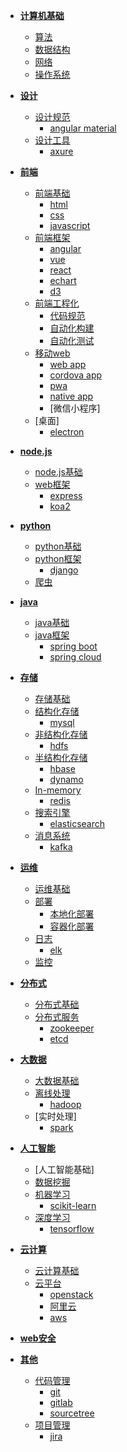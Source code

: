 - [**计算机基础**](#1)
	- [算法](#1.1)
	- [数据结构](#1.2)
 	- [网络](#1.2)
 	- [操作系统](#1.3)
		
- [**设计**](#2) 
	- [设计规范](#2.1)
		- [angular material](#2.1.1)
	- [设计工具](#2.2)
		- [axure](#2.2.1)
		
- [**前端**](#3)
	- [前端基础](#3.1)
		- [html](#3.1.1)
		- [css](#3.1.2)
 		- [javascript](#3.1.3)
	- [前端框架](#3.2)
 		- [angular](#3.2.1)
  		- [vue](#3.2.2)
  		- [react](#3.2.3)
		- [echart]()
		- [d3]()
 	- [前端工程化](#3.3)
  		- [代码规范](#3.3.1)
  		- [自动化构建](#3.3.2)
  		- [自动化测试](#3.3.3)
 	- [移动web](#3.4)
  		- [web app](#3.4.1)
  		- [cordova app](#3.4.2)
  		- [pwa](#3.4.3)
  		- [native app](#3.4.4) 
		- [微信小程序]
	- [桌面]
		- [electron]()

- [**node.js**](#4)
	- [node.js基础](#4.1)	
	- [web框架](#4.2)
		- [express](#4.2.1)   
		- [koa2](#4.2.2)

- [**python**](#5)
 	- [python基础](#5.1)
	- [python框架](#5.2)
		- [django](#5.2.1)
	- [爬虫]()
	
- [**java**](#13)	
	- [java基础](#13.1)
	- [java框架](#13.2)
		- [spring boot](#13.2.1)
		- [spring cloud](#13.2.2)
		
- [**存储**](#6)
	- [存储基础]()
	- [结构化存储]()
		- [mysql](#6.1)
	- [非结构化存储]()
		- [hdfs]()
	- [半结构化存储]()
		- [hbase](#6.2)
		- [dynamo]()
	- [In-memory]()
		- [redis]()
	- [搜索引擎]()
		- [elasticsearch](#6.3)
	- [消息系统]()
		- [kafka](#6.4)
 
- [**运维**](#7) 
	- [运维基础]()
	- [部署]()
		- [本地化部署]()
		- [容器化部署]()
	- [日志]()
		- [elk]()
	- [监控]()

- [**分布式**](#8)
	- [分布式基础]()
	- [分布式服务]()	
		- [zookeeper](#8.1)
		- [etcd](#8.2)

- [**大数据**](#9)
	- [大数据基础]()
	- [离线处理]()
		- [hadoop](#9.1)
	- [实时处理] 	
		- [spark](#9.2)
 
- [**人工智能**](#10)
	- [人工智能基础]
	- [数据挖掘](#10.1)
 	- [机器学习](#10.2)
		- [scikit-learn](#10.2.1)
	- [深度学习](#10.3)
		- [tensorflow](#10.3.1)

- [**云计算**](#11)
	- [云计算基础]()
	- [云平台]()
		- [openstack]()
		- [阿里云]()
		- [aws](#11.1)
 
 - [**web安全**]()
 
- [**其他**](#12)
	- [代码管理](#12.1)
		- [git](#12.1.1)
		- [gitlab](#12.1.2)
		- [sourcetree](#12.1.3)
	- [项目管理](#12.2)
		- [jira](#12.2.1)


